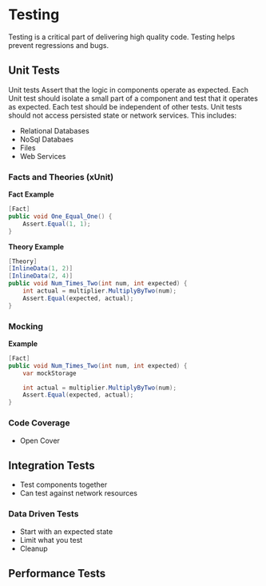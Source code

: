 # Testing
Testing is a critical part of delivering high quality code. Testing helps prevent regressions and bugs.

## Unit Tests
Unit tests Assert that the logic in components operate as expected. Each Unit test should isolate a small part of a component and test that it operates as expected. Each test should be independent of other tests. Unit tests should not access persisted state or network services. This includes:
* Relational Databases
* NoSql Databaes
* Files
* Web Services


### Facts and Theories (xUnit)

**Fact Example**
``` c#
[Fact]
public void One_Equal_One() {
    Assert.Equal(1, 1);
}
```

**Theory Example**
``` c#
[Theory]
[InlineData(1, 2)]
[InlineData(2, 4)]
public void Num_Times_Two(int num, int expected) {
    int actual = multiplier.MultiplyByTwo(num);
    Assert.Equal(expected, actual);
}
```

### Mocking

**Example**
``` c#
[Fact]
public void Num_Times_Two(int num, int expected) {
    var mockStorage

    int actual = multiplier.MultiplyByTwo(num);
    Assert.Equal(expected, actual);
}
```

### Code Coverage
* Open Cover

## Integration Tests
* Test components together
* Can test against network resources

### Data Driven Tests
* Start with an expected state
* Limit what you test
* Cleanup

## Performance Tests
